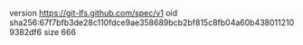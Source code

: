 version https://git-lfs.github.com/spec/v1
oid sha256:67f7bfb3de28c110fdce9ae358689bcb2bf815c8fb04a60b4380112109382df6
size 666
